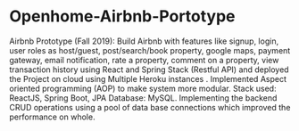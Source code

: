 # Openhome-Airbnb-Portotype
Airbnb Prototype (Fall 2019): Build Airbnb with features like signup, login, user roles as host/guest, post/search/book property, google maps, payment gateway, email notification, rate a property, comment on a property, view transaction history using React and Spring Stack (Restful API) and deployed the Project on cloud using Multiple Heroku instances . Implemented Aspect oriented programming (AOP) to make system more modular. Stack used: ReactJS, Spring Boot, JPA Database: MySQL. Implementing the backend CRUD operations using a pool of data base connections which improved the performance on whole.
